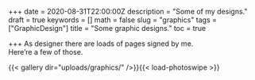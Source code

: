 +++
date = 2020-08-31T22:00:00Z
description = "Some of my designs."
draft = true
keywords = []
math = false
slug = "graphics"
tags = ["GraphicDesign"]
title = "Some graphic designs."
toc = true

+++
As designer there are loads of pages signed by me.  
Here’re a few of those.


{{< gallery dir="uploads/graphics/" />}}{{< load-photoswipe >}}